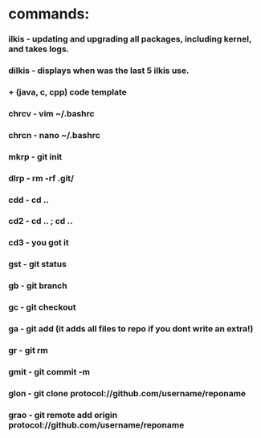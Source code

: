 # commands:
### ilkis - updating and upgrading all packages, including kernel, and takes logs.
### dilkis - displays when was the last 5 ilkis use.
### + (java, c, cpp) code template
### chrcv - vim ~/.bashrc
### chrcn - nano ~/.bashrc
### mkrp - git init
### dlrp - rm -rf .git/
### cdd - cd ..
### cd2 - cd .. ; cd ..
### cd3 - you got it
### gst - git status
### gb - git branch 
### gc - git checkout 
### ga - git add (it adds all files to repo if you dont write an extra!)
### gr - git rm 
### gmit - git commit -m 
### glon - git clone protocol://github.com/username/reponame
### grao - git remote add origin protocol://github.com/username/reponame

